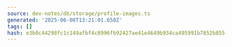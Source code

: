 ```yaml
---
source: dev-notes/db/storage/profile-images.ts
generated: '2025-06-08T13:21:01.658Z'
tags: []
hash: e3b0c44298fc1c149afbf4c8996fb92427ae41e4649b934ca495991b7852b855
---
```


